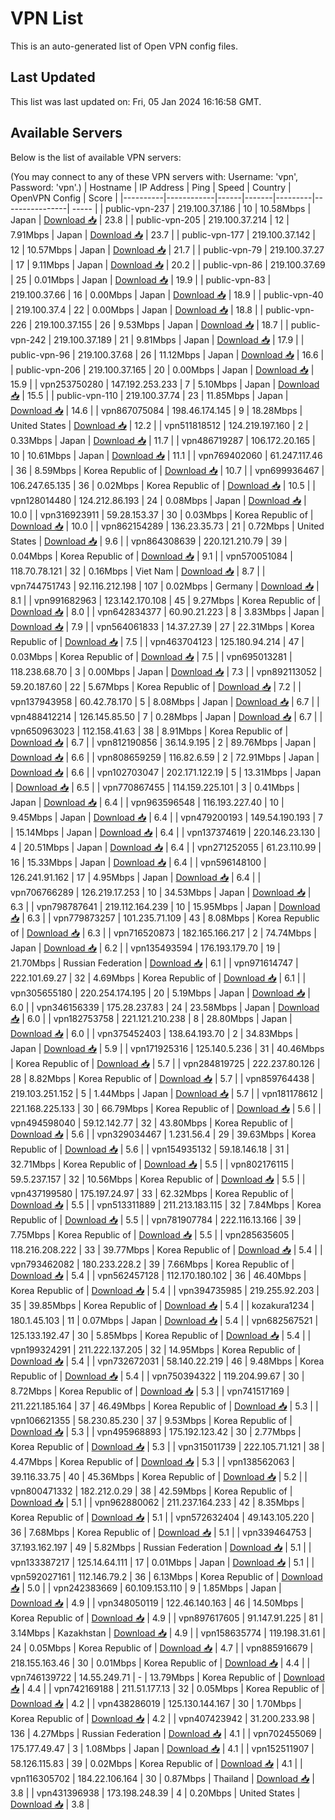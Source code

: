 # VPN List

This is an auto-generated list of Open VPN config files.

## Last Updated

This list was last updated on: Fri, 05 Jan 2024 16:16:58 GMT.

## Available Servers

Below is the list of available VPN servers:

(You may connect to any of these VPN servers with: Username: 'vpn', Password: 'vpn'.)
| Hostname | IP Address | Ping | Speed | Country | OpenVPN Config | Score |
|----------|------------|------|-------|---------|----------------| ----- |
| public-vpn-237 | 219.100.37.186 | 10 | 10.58Mbps | Japan | [Download 📥](./configs/server_0_JP.ovpn) | 23.8 |
| public-vpn-205 | 219.100.37.214 | 12 | 7.91Mbps | Japan | [Download 📥](./configs/server_1_JP.ovpn) | 23.7 |
| public-vpn-177 | 219.100.37.142 | 12 | 10.57Mbps | Japan | [Download 📥](./configs/server_2_JP.ovpn) | 21.7 |
| public-vpn-79 | 219.100.37.27 | 17 | 9.11Mbps | Japan | [Download 📥](./configs/server_3_JP.ovpn) | 20.2 |
| public-vpn-86 | 219.100.37.69 | 25 | 0.01Mbps | Japan | [Download 📥](./configs/server_4_JP.ovpn) | 19.9 |
| public-vpn-83 | 219.100.37.66 | 16 | 0.00Mbps | Japan | [Download 📥](./configs/server_5_JP.ovpn) | 18.9 |
| public-vpn-40 | 219.100.37.4 | 22 | 0.00Mbps | Japan | [Download 📥](./configs/server_6_JP.ovpn) | 18.8 |
| public-vpn-226 | 219.100.37.155 | 26 | 9.53Mbps | Japan | [Download 📥](./configs/server_7_JP.ovpn) | 18.7 |
| public-vpn-242 | 219.100.37.189 | 21 | 9.81Mbps | Japan | [Download 📥](./configs/server_8_JP.ovpn) | 17.9 |
| public-vpn-96 | 219.100.37.68 | 26 | 11.12Mbps | Japan | [Download 📥](./configs/server_9_JP.ovpn) | 16.6 |
| public-vpn-206 | 219.100.37.165 | 20 | 0.00Mbps | Japan | [Download 📥](./configs/server_10_JP.ovpn) | 15.9 |
| vpn253750280 | 147.192.253.233 | 7 | 5.10Mbps | Japan | [Download 📥](./configs/server_11_JP.ovpn) | 15.5 |
| public-vpn-110 | 219.100.37.74 | 23 | 11.85Mbps | Japan | [Download 📥](./configs/server_12_JP.ovpn) | 14.6 |
| vpn867075084 | 198.46.174.145 | 9 | 18.28Mbps | United States | [Download 📥](./configs/server_13_US.ovpn) | 12.2 |
| vpn511818512 | 124.219.197.160 | 2 | 0.33Mbps | Japan | [Download 📥](./configs/server_14_JP.ovpn) | 11.7 |
| vpn486719287 | 106.172.20.165 | 10 | 10.61Mbps | Japan | [Download 📥](./configs/server_15_JP.ovpn) | 11.1 |
| vpn769402060 | 61.247.117.46 | 36 | 8.59Mbps | Korea Republic of | [Download 📥](./configs/server_16_KR.ovpn) | 10.7 |
| vpn699936467 | 106.247.65.135 | 36 | 0.02Mbps | Korea Republic of | [Download 📥](./configs/server_17_KR.ovpn) | 10.5 |
| vpn128014480 | 124.212.86.193 | 24 | 0.08Mbps | Japan | [Download 📥](./configs/server_18_JP.ovpn) | 10.0 |
| vpn316923911 | 59.28.153.37 | 30 | 0.03Mbps | Korea Republic of | [Download 📥](./configs/server_19_KR.ovpn) | 10.0 |
| vpn862154289 | 136.23.35.73 | 21 | 0.72Mbps | United States | [Download 📥](./configs/server_20_US.ovpn) | 9.6 |
| vpn864308639 | 220.121.210.79 | 39 | 0.04Mbps | Korea Republic of | [Download 📥](./configs/server_21_KR.ovpn) | 9.1 |
| vpn570051084 | 118.70.78.121 | 32 | 0.16Mbps | Viet Nam | [Download 📥](./configs/server_22_VN.ovpn) | 8.7 |
| vpn744751743 | 92.116.212.198 | 107 | 0.02Mbps | Germany | [Download 📥](./configs/server_23_DE.ovpn) | 8.1 |
| vpn991682963 | 123.142.170.108 | 45 | 9.27Mbps | Korea Republic of | [Download 📥](./configs/server_24_KR.ovpn) | 8.0 |
| vpn642834377 | 60.90.21.223 | 8 | 3.83Mbps | Japan | [Download 📥](./configs/server_25_JP.ovpn) | 7.9 |
| vpn564061833 | 14.37.27.39 | 27 | 22.31Mbps | Korea Republic of | [Download 📥](./configs/server_26_KR.ovpn) | 7.5 |
| vpn463704123 | 125.180.94.214 | 47 | 0.03Mbps | Korea Republic of | [Download 📥](./configs/server_27_KR.ovpn) | 7.5 |
| vpn695013281 | 118.238.68.70 | 3 | 0.00Mbps | Japan | [Download 📥](./configs/server_28_JP.ovpn) | 7.3 |
| vpn892113052 | 59.20.187.60 | 22 | 5.67Mbps | Korea Republic of | [Download 📥](./configs/server_29_KR.ovpn) | 7.2 |
| vpn137943958 | 60.42.78.170 | 5 | 8.08Mbps | Japan | [Download 📥](./configs/server_30_JP.ovpn) | 6.7 |
| vpn488412214 | 126.145.85.50 | 7 | 0.28Mbps | Japan | [Download 📥](./configs/server_31_JP.ovpn) | 6.7 |
| vpn650963023 | 112.158.41.63 | 38 | 8.91Mbps | Korea Republic of | [Download 📥](./configs/server_32_KR.ovpn) | 6.7 |
| vpn812190856 | 36.14.9.195 | 2 | 89.76Mbps | Japan | [Download 📥](./configs/server_33_JP.ovpn) | 6.6 |
| vpn808659259 | 116.82.6.59 | 2 | 72.91Mbps | Japan | [Download 📥](./configs/server_34_JP.ovpn) | 6.6 |
| vpn102703047 | 202.171.122.19 | 5 | 13.31Mbps | Japan | [Download 📥](./configs/server_35_JP.ovpn) | 6.5 |
| vpn770867455 | 114.159.225.101 | 3 | 0.41Mbps | Japan | [Download 📥](./configs/server_36_JP.ovpn) | 6.4 |
| vpn963596548 | 116.193.227.40 | 10 | 9.45Mbps | Japan | [Download 📥](./configs/server_37_JP.ovpn) | 6.4 |
| vpn479200193 | 149.54.190.193 | 7 | 15.14Mbps | Japan | [Download 📥](./configs/server_38_JP.ovpn) | 6.4 |
| vpn137374619 | 220.146.23.130 | 4 | 20.51Mbps | Japan | [Download 📥](./configs/server_39_JP.ovpn) | 6.4 |
| vpn271252055 | 61.23.110.99 | 16 | 15.33Mbps | Japan | [Download 📥](./configs/server_40_JP.ovpn) | 6.4 |
| vpn596148100 | 126.241.91.162 | 17 | 4.95Mbps | Japan | [Download 📥](./configs/server_41_JP.ovpn) | 6.4 |
| vpn706766289 | 126.219.17.253 | 10 | 34.53Mbps | Japan | [Download 📥](./configs/server_42_JP.ovpn) | 6.3 |
| vpn798787641 | 219.112.164.239 | 10 | 15.95Mbps | Japan | [Download 📥](./configs/server_43_JP.ovpn) | 6.3 |
| vpn779873257 | 101.235.71.109 | 43 | 8.08Mbps | Korea Republic of | [Download 📥](./configs/server_44_KR.ovpn) | 6.3 |
| vpn716520873 | 182.165.166.217 | 2 | 74.74Mbps | Japan | [Download 📥](./configs/server_45_JP.ovpn) | 6.2 |
| vpn135493594 | 176.193.179.70 | 19 | 21.70Mbps | Russian Federation | [Download 📥](./configs/server_46_RU.ovpn) | 6.1 |
| vpn971614747 | 222.101.69.27 | 32 | 4.69Mbps | Korea Republic of | [Download 📥](./configs/server_47_KR.ovpn) | 6.1 |
| vpn305655180 | 220.254.174.195 | 20 | 5.19Mbps | Japan | [Download 📥](./configs/server_48_JP.ovpn) | 6.0 |
| vpn346156339 | 175.28.237.83 | 24 | 23.58Mbps | Japan | [Download 📥](./configs/server_49_JP.ovpn) | 6.0 |
| vpn182753758 | 221.121.210.238 | 8 | 28.80Mbps | Japan | [Download 📥](./configs/server_50_JP.ovpn) | 6.0 |
| vpn375452403 | 138.64.193.70 | 2 | 34.83Mbps | Japan | [Download 📥](./configs/server_51_JP.ovpn) | 5.9 |
| vpn171925316 | 125.140.5.236 | 31 | 40.46Mbps | Korea Republic of | [Download 📥](./configs/server_52_KR.ovpn) | 5.7 |
| vpn284819725 | 222.237.80.126 | 28 | 8.82Mbps | Korea Republic of | [Download 📥](./configs/server_53_KR.ovpn) | 5.7 |
| vpn859764438 | 219.103.251.152 | 5 | 1.44Mbps | Japan | [Download 📥](./configs/server_54_JP.ovpn) | 5.7 |
| vpn181178612 | 221.168.225.133 | 30 | 66.79Mbps | Korea Republic of | [Download 📥](./configs/server_55_KR.ovpn) | 5.6 |
| vpn494598040 | 59.12.142.77 | 32 | 43.80Mbps | Korea Republic of | [Download 📥](./configs/server_56_KR.ovpn) | 5.6 |
| vpn329034467 | 1.231.56.4 | 29 | 39.63Mbps | Korea Republic of | [Download 📥](./configs/server_57_KR.ovpn) | 5.6 |
| vpn154935132 | 59.18.146.18 | 31 | 32.71Mbps | Korea Republic of | [Download 📥](./configs/server_58_KR.ovpn) | 5.5 |
| vpn802176115 | 59.5.237.157 | 32 | 10.56Mbps | Korea Republic of | [Download 📥](./configs/server_59_KR.ovpn) | 5.5 |
| vpn437199580 | 175.197.24.97 | 33 | 62.32Mbps | Korea Republic of | [Download 📥](./configs/server_60_KR.ovpn) | 5.5 |
| vpn513311889 | 211.213.183.115 | 32 | 7.84Mbps | Korea Republic of | [Download 📥](./configs/server_61_KR.ovpn) | 5.5 |
| vpn781907784 | 222.116.13.166 | 39 | 7.75Mbps | Korea Republic of | [Download 📥](./configs/server_62_KR.ovpn) | 5.5 |
| vpn285635605 | 118.216.208.222 | 33 | 39.77Mbps | Korea Republic of | [Download 📥](./configs/server_63_KR.ovpn) | 5.4 |
| vpn793462082 | 180.233.228.2 | 39 | 7.66Mbps | Korea Republic of | [Download 📥](./configs/server_64_KR.ovpn) | 5.4 |
| vpn562457128 | 112.170.180.102 | 36 | 46.40Mbps | Korea Republic of | [Download 📥](./configs/server_65_KR.ovpn) | 5.4 |
| vpn394735985 | 219.255.92.203 | 35 | 39.85Mbps | Korea Republic of | [Download 📥](./configs/server_66_KR.ovpn) | 5.4 |
| kozakura1234 | 180.1.45.103 | 11 | 0.07Mbps | Japan | [Download 📥](./configs/server_67_JP.ovpn) | 5.4 |
| vpn682567521 | 125.133.192.47 | 30 | 5.85Mbps | Korea Republic of | [Download 📥](./configs/server_68_KR.ovpn) | 5.4 |
| vpn199324291 | 211.222.137.205 | 32 | 14.95Mbps | Korea Republic of | [Download 📥](./configs/server_69_KR.ovpn) | 5.4 |
| vpn732672031 | 58.140.22.219 | 46 | 9.48Mbps | Korea Republic of | [Download 📥](./configs/server_70_KR.ovpn) | 5.4 |
| vpn750394322 | 119.204.99.67 | 30 | 8.72Mbps | Korea Republic of | [Download 📥](./configs/server_71_KR.ovpn) | 5.3 |
| vpn741517169 | 211.221.185.164 | 37 | 46.49Mbps | Korea Republic of | [Download 📥](./configs/server_72_KR.ovpn) | 5.3 |
| vpn106621355 | 58.230.85.230 | 37 | 9.53Mbps | Korea Republic of | [Download 📥](./configs/server_73_KR.ovpn) | 5.3 |
| vpn495968893 | 175.192.123.42 | 30 | 2.77Mbps | Korea Republic of | [Download 📥](./configs/server_74_KR.ovpn) | 5.3 |
| vpn315011739 | 222.105.71.121 | 38 | 4.47Mbps | Korea Republic of | [Download 📥](./configs/server_75_KR.ovpn) | 5.3 |
| vpn138562063 | 39.116.33.75 | 40 | 45.36Mbps | Korea Republic of | [Download 📥](./configs/server_76_KR.ovpn) | 5.2 |
| vpn800471332 | 182.212.0.29 | 38 | 42.59Mbps | Korea Republic of | [Download 📥](./configs/server_77_KR.ovpn) | 5.1 |
| vpn962880062 | 211.237.164.233 | 42 | 8.35Mbps | Korea Republic of | [Download 📥](./configs/server_78_KR.ovpn) | 5.1 |
| vpn572632404 | 49.143.105.220 | 36 | 7.68Mbps | Korea Republic of | [Download 📥](./configs/server_79_KR.ovpn) | 5.1 |
| vpn339464753 | 37.193.162.197 | 49 | 5.82Mbps | Russian Federation | [Download 📥](./configs/server_80_RU.ovpn) | 5.1 |
| vpn133387217 | 125.14.64.111 | 17 | 0.01Mbps | Japan | [Download 📥](./configs/server_81_JP.ovpn) | 5.1 |
| vpn592027161 | 112.146.79.2 | 36 | 6.13Mbps | Korea Republic of | [Download 📥](./configs/server_82_KR.ovpn) | 5.0 |
| vpn242383669 | 60.109.153.110 | 9 | 1.85Mbps | Japan | [Download 📥](./configs/server_83_JP.ovpn) | 4.9 |
| vpn348050119 | 122.46.140.163 | 46 | 14.50Mbps | Korea Republic of | [Download 📥](./configs/server_84_KR.ovpn) | 4.9 |
| vpn897617605 | 91.147.91.225 | 81 | 3.14Mbps | Kazakhstan | [Download 📥](./configs/server_85_KZ.ovpn) | 4.9 |
| vpn158635774 | 119.198.31.61 | 24 | 0.05Mbps | Korea Republic of | [Download 📥](./configs/server_86_KR.ovpn) | 4.7 |
| vpn885916679 | 218.155.163.46 | 30 | 0.01Mbps | Korea Republic of | [Download 📥](./configs/server_87_KR.ovpn) | 4.4 |
| vpn746139722 | 14.55.249.71 | - | 13.79Mbps | Korea Republic of | [Download 📥](./configs/server_88_KR.ovpn) | 4.4 |
| vpn742169188 | 211.51.177.13 | 32 | 0.05Mbps | Korea Republic of | [Download 📥](./configs/server_89_KR.ovpn) | 4.2 |
| vpn438286019 | 125.130.144.167 | 30 | 1.70Mbps | Korea Republic of | [Download 📥](./configs/server_90_KR.ovpn) | 4.2 |
| vpn407423942 | 31.200.233.98 | 136 | 4.27Mbps | Russian Federation | [Download 📥](./configs/server_91_RU.ovpn) | 4.1 |
| vpn702455069 | 175.177.49.47 | 3 | 1.08Mbps | Japan | [Download 📥](./configs/server_92_JP.ovpn) | 4.1 |
| vpn152511907 | 58.126.115.83 | 39 | 0.02Mbps | Korea Republic of | [Download 📥](./configs/server_93_KR.ovpn) | 4.1 |
| vpn116305702 | 184.22.106.164 | 30 | 0.87Mbps | Thailand | [Download 📥](./configs/server_94_TH.ovpn) | 3.8 |
| vpn431396938 | 173.198.248.39 | 4 | 0.20Mbps | United States | [Download 📥](./configs/server_95_US.ovpn) | 3.8 |
